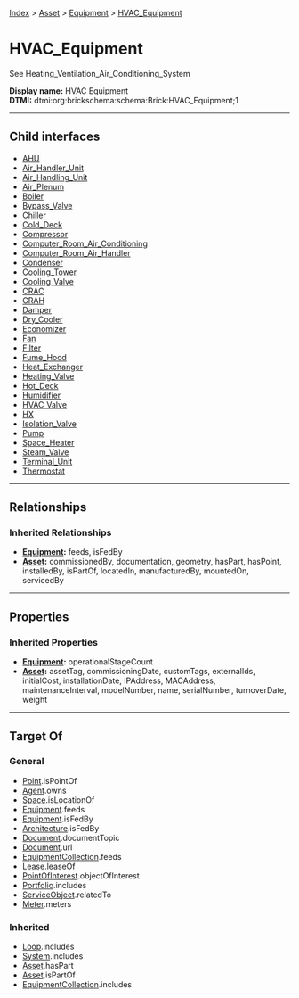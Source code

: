 [Index](../../../index.md) > [Asset](../../Asset.md) > [Equipment](../Equipment.md) > [HVAC_Equipment](#)
# HVAC_Equipment

See Heating_Ventilation_Air_Conditioning_System


**Display name:** HVAC Equipment<br />
**DTMI:** dtmi:org:brickschema:schema:Brick:HVAC_Equipment;1

---

## Child interfaces
* [AHU](AHU/AHU.md)
* [Air_Handler_Unit](Air_Handler_Unit.md)
* [Air_Handling_Unit](Air_Handling_Unit.md)
* [Air_Plenum](Air_Plenum/Air_Plenum.md)
* [Boiler](../Water_Heater/Boiler/Boiler.md)
* [Bypass_Valve](Bypass_Valve/Bypass_Valve.md)
* [Chiller](Chiller/Chiller.md)
* [Cold_Deck](Cold_Deck.md)
* [Compressor](Compressor.md)
* [Computer_Room_Air_Conditioning](Computer_Room_Air_Conditioning.md)
* [Computer_Room_Air_Handler](Computer_Room_Air_Handler.md)
* [Condenser](Condenser.md)
* [Cooling_Tower](Cooling_Tower.md)
* [Cooling_Valve](Cooling_Valve.md)
* [CRAC](CRAC/CRAC.md)
* [CRAH](CRAH.md)
* [Damper](Damper/Damper.md)
* [Dry_Cooler](Dry_Cooler.md)
* [Economizer](Economizer.md)
* [Fan](Fan/Fan.md)
* [Filter](Filter/Filter.md)
* [Fume_Hood](Fume_Hood.md)
* [Heat_Exchanger](Heat_Exchanger/Heat_Exchanger.md)
* [Heating_Valve](Heating_Valve/Heating_Valve.md)
* [Hot_Deck](Hot_Deck.md)
* [Humidifier](Humidifier.md)
* [HVAC_Valve](../Valve/HVAC-/HVAC_Valve.md)
* [HX](HX.md)
* [Isolation_Valve](Isolation_Valve/Isolation_Valve.md)
* [Pump](Pump/Pump.md)
* [Space_Heater](Space_Heater.md)
* [Steam_Valve](Steam_Valve.md)
* [Terminal_Unit](Terminal_Unit/Terminal_Unit.md)
* [Thermostat](Thermostat.md)

---

## Relationships

### Inherited Relationships
* **[Equipment](../Equipment.md):** feeds, isFedBy
* **[Asset](../../Asset.md):** commissionedBy, documentation, geometry, hasPart, hasPoint, installedBy, isPartOf, locatedIn, manufacturedBy, mountedOn, servicedBy

---

## Properties

### Inherited Properties
* **[Equipment](../Equipment.md):** operationalStageCount
* **[Asset](../../Asset.md):** assetTag, commissioningDate, customTags, externalIds, initialCost, installationDate, IPAddress, MACAddress, maintenanceInterval, modelNumber, name, serialNumber, turnoverDate, weight

---

## Target Of
### General
* [Point](../../../Point/Point.md).isPointOf
* [Agent](../../../Agent/Agent.md).owns
* [Space](../../../Space/Space.md).isLocationOf
* [Equipment](../Equipment.md).feeds
* [Equipment](../Equipment.md).isFedBy
* [Architecture](../../../Space/Architecture/Architecture.md).isFedBy
* [Document](../../../Information/Document/Document.md).documentTopic
* [Document](../../../Information/Document/Document.md).url
* [EquipmentCollection](../../../Collection/Equipment-.md).feeds
* [Lease](../../../Event/Lease.md).leaseOf
* [PointOfInterest](../../../Information/PointOfInterest.md).objectOfInterest
* [Portfolio](../../../Collection/Portfolio.md).includes
* [ServiceObject](../../../Information/ServiceObject/ServiceObject.md).relatedTo
* [Meter](../Meter/Meter.md).meters
### Inherited
* [Loop](../../../Collection/Loop/Loop.md).includes
* [System](../../../Collection/System/System.md).includes
* [Asset](../../Asset.md).hasPart
* [Asset](../../Asset.md).isPartOf
* [EquipmentCollection](../../../Collection/Equipment-.md).includes
